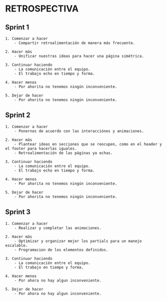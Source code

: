 # RETROSPECTIVA

## Sprint 1
    1. Comenzar a hacer
        - Compartir retroalimentación de manera más frecuente.

    2. Hacer más
        - Unificar nuestras ideas para hacer una página simétrica.

    3. Continuar haciendo
        - La comunicación entre el equipo.
        - El trabajo echo en tiempo y forma.

    4. Hacer menos
        - Por ahorita no tenemos ningún inconveniente.

    5. Dejar de hacer
        - Por ahorita no tenemos ningún inconveniente.

## Sprint 2
    1. Comenzar a hacer
        - Ponernos de acuerdo con las interacciónes y animaciones.

    2. Hacer más
        - Plantear ideas en secciones que se reocupen, como en el header y el footer para hacerlas iguales.
        - Retroalimentación de las páginas ya echas.

    3. Continuar haciendo
        - La comunicación entre el equipo.
        - El trabajo echo en tiempo y forma.

    4. Hacer menos
        - Por ahorita no tenemos ningún inconveniente.

    5. Dejar de hacer
        - Por ahorita no tenemos ningún inconveniente.

## Sprint 3
    1. Comenzar a hacer
        - Realizar y completar las animaciones.

    2. Hacer más
        - Optimizar y organizar mejor los partials para un manejo escalable.
        - Programacion de los elementos definidos.

    3. Continuar haciendo
        - La comunicación entre el equipo.
        - El trabajo en tiempo y forma.

    4. Hacer menos
        - Por ahora no hay algun inconveniente.

    5. Dejar de hacer
        - Por ahora no hay algun inconveniente.